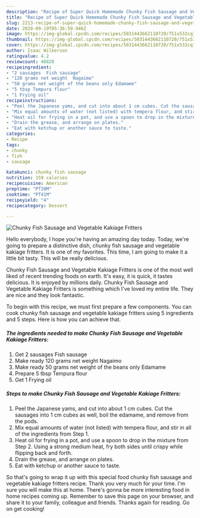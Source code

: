 ```yaml
---
description: "Recipe of Super Quick Homemade Chunky Fish Sausage and Vegetable Kakiage Fritters"
title: "Recipe of Super Quick Homemade Chunky Fish Sausage and Vegetable Kakiage Fritters"
slug: 2213-recipe-of-super-quick-homemade-chunky-fish-sausage-and-vegetable-kakiage-fritters
date: 2020-09-19T05:36:59.946Z
image: https://img-global.cpcdn.com/recipes/5031443662110720/751x532cq70/chunky-fish-sausage-and-vegetable-kakiage-fritters-recipe-main-photo.jpg
thumbnail: https://img-global.cpcdn.com/recipes/5031443662110720/751x532cq70/chunky-fish-sausage-and-vegetable-kakiage-fritters-recipe-main-photo.jpg
cover: https://img-global.cpcdn.com/recipes/5031443662110720/751x532cq70/chunky-fish-sausage-and-vegetable-kakiage-fritters-recipe-main-photo.jpg
author: Isaac Wilkerson
ratingvalue: 4.2
reviewcount: 46820
recipeingredient:
- "2 sausages  Fish sausage"
- "120 grams net weight  Nagaimo"
- "50 grams net weight of the beans only Edamame"
- "5 tbsp Tempura flour"
- "1 Frying oil"
recipeinstructions:
- "Peel the Japanese yams, and cut into about 1 cm cubes. Cut the sausages into 1 cm cubes as well, boil the edamame, and remove from the pods."
- "Mix equal amounts of water (not listed) with tempera flour, and stir in all of the ingredients from Step 1."
- "Heat oil for frying in a pot, and use a spoon to drop in the mixture from Step 2. Using a strong medium heat, fry both sides until crispy while flipping back and forth."
- "Drain the grease, and arrange on plates."
- "Eat with ketchup or another sauce to taste."
categories:
- Recipe
tags:
- chunky
- fish
- sausage

katakunci: chunky fish sausage 
nutrition: 159 calories
recipecuisine: American
preptime: "PT20M"
cooktime: "PT41M"
recipeyield: "4"
recipecategory: Dessert

---
```



![Chunky Fish Sausage and Vegetable Kakiage Fritters](https://img-global.cpcdn.com/recipes/5031443662110720/751x532cq70/chunky-fish-sausage-and-vegetable-kakiage-fritters-recipe-main-photo.jpg)

Hello everybody, I hope you're having an amazing day today. Today, we're going to prepare a distinctive dish, chunky fish sausage and vegetable kakiage fritters. It is one of my favorites. This time, I am going to make it a little bit tasty. This will be really delicious.

Chunky Fish Sausage and Vegetable Kakiage Fritters is one of the most well liked of recent trending foods on earth. It's easy, it is quick, it tastes delicious. It is enjoyed by millions daily. Chunky Fish Sausage and Vegetable Kakiage Fritters is something which I've loved my entire life. They are nice and they look fantastic.




To begin with this recipe, we must first prepare a few components. You can cook chunky fish sausage and vegetable kakiage fritters using 5 ingredients and 5 steps. Here is how you can achieve that.

<!--inarticleads1-->

##### The ingredients needed to make Chunky Fish Sausage and Vegetable Kakiage Fritters:

1. Get 2 sausages  Fish sausage
1. Make ready 120 grams net weight  Nagaimo
1. Make ready 50 grams net weight of the beans only Edamame
1. Prepare 5 tbsp Tempura flour
1. Get 1 Frying oil




<!--inarticleads2-->

##### Steps to make Chunky Fish Sausage and Vegetable Kakiage Fritters:

1. Peel the Japanese yams, and cut into about 1 cm cubes. Cut the sausages into 1 cm cubes as well, boil the edamame, and remove from the pods.
1. Mix equal amounts of water (not listed) with tempera flour, and stir in all of the ingredients from Step 1.
1. Heat oil for frying in a pot, and use a spoon to drop in the mixture from Step 2. Using a strong medium heat, fry both sides until crispy while flipping back and forth.
1. Drain the grease, and arrange on plates.
1. Eat with ketchup or another sauce to taste.




So that's going to wrap it up with this special food chunky fish sausage and vegetable kakiage fritters recipe. Thank you very much for your time. I'm sure you will make this at home. There's gonna be more interesting food in home recipes coming up. Remember to save this page on your browser, and share it to your family, colleague and friends. Thanks again for reading. Go on get cooking!
